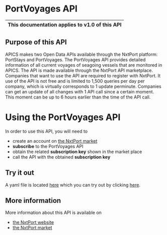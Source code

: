 # PortVoyages API

| This documentation applies to v1.0 of this API | 
| -------- |


## Purpose of this API

APICS makes two Open Data APIs available through the NxtPort platform: PortStays and PortVoyages. The PortVoyages API provides detailed information of all current voyages of seagoing vessels that are monitored in APICS. 
The API is made available through the NxtPort API marketplace. 
Companies that want to use the API are required to register with NxtPort. 
It use of the API is not free and is limited to 1,500 queries per day per company, which is virtually corresponds to 1 update perminute. 
Companies can get an update of all changes with 1 API call since a certain moment.
This moment can be up to 6 hours earlier than the time of the API call.

# Using the PortVoyages API

In order to use this API, you will need to 

* create an account on [the NxtPort market](https://www.nxtport.com/market/our-marketplace/marketplace)
* **subscribe** to the PortVoyages API 
* obtain the related **subscription key** shown in the market place
* call the API with the obtained **subscription key**


## Try it out

A yaml file is located [here](https://nxtport.github.io/api/port_voyages.yaml) which you can try out by clicking [here](https://nxtport.github.io/?api=port_voyages).
  
  
## More information

More information about this API is available on
* [the NxtPort website](https://www.nxtport.com)
* [the NxtPort market](https://www.nxtport.com/market/our-marketplace/marketplace)